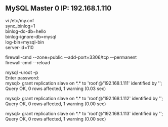 ## MySQL Master 0 IP: 192.168.1.110  
vi /etc/my.cnf  
sync_binlog=1  
binlog-do-db=hello  
binlog-ignore-db=mysql  
log-bin=mysql-bin  
server-id=110  

firewall-cmd --zone=public --add-port=3306/tcp --permanent  
firewall-cmd --reload  

mysql -uroot -p  
Enter password:  
mysql> grant replication slave on \*.\* to 'root'@'192.168.1.111' identified by '<password>';  
Query OK, 0 rows affected, 1 warning (0.03 sec)  

mysql> grant replication slave on \*.\* to 'root'@'192.168.1.112' identified by '<password>';  
Query OK, 0 rows affected, 1 warning (0.00 sec)  

mysql> grant replication slave on \*.\* to 'root'@'192.168.1.113' identified by '<password>';  
Query OK, 0 rows affected, 1 warning (0.00 sec)  

